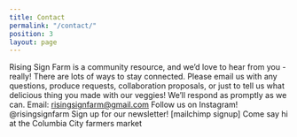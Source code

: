 ```yaml
---
title: Contact
permalink: "/contact/"
position: 3
layout: page
---
```


Rising Sign Farm is a community resource, and we’d love to hear from you - really! There are lots of ways to stay connected. Please email us with any questions, produce requests, collaboration proposals, or just to tell us what delicious thing you made with our veggies! We’ll respond as promptly as we can. 
Email: risingsignfarm@gmail.com
Follow us on Instagram! @risingsignfarm
Sign up for our newsletter! [mailchimp signup] 
Come say hi at the Columbia City farmers market